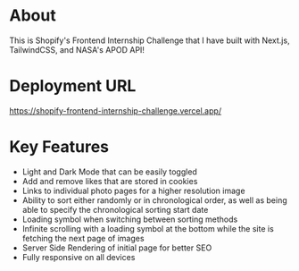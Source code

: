 # About
This is Shopify's Frontend Internship Challenge that I have built with Next.js, TailwindCSS, and NASA's APOD API! 

# Deployment URL
https://shopify-frontend-internship-challenge.vercel.app/

# Key Features
* Light and Dark Mode that can be easily toggled
* Add and remove likes that are stored in cookies
* Links to individual photo pages for a higher resolution image
* Ability to sort either randomly or in chronological order, as well as being able to specify the chronological sorting start date 
* Loading symbol when switching between sorting methods
* Infinite scrolling with a loading symbol at the bottom while the site is fetching the next page of images
* Server Side Rendering of initial page for better SEO
* Fully responsive on all devices
